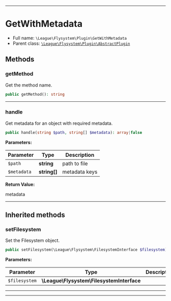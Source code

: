 ***

# GetWithMetadata

* Full name: `\League\Flysystem\Plugin\GetWithMetadata`
* Parent class: [`\League\Flysystem\Plugin\AbstractPlugin`](./AbstractPlugin.md)

## Methods

### getMethod

Get the method name.

```php
public getMethod(): string
```

***

### handle

Get metadata for an object with required metadata.

```php
public handle(string $path, string[] $metadata): array|false
```

**Parameters:**

| Parameter | Type | Description |
|-----------|------|-------------|
| `$path` | **string** | path to file |
| `$metadata` | **string[]** | metadata keys |

**Return Value:**

metadata



***

## Inherited methods

### setFilesystem

Set the Filesystem object.

```php
public setFilesystem(\League\Flysystem\FilesystemInterface $filesystem): mixed
```

**Parameters:**

| Parameter | Type | Description |
|-----------|------|-------------|
| `$filesystem` | **\League\Flysystem\FilesystemInterface** |  |

***


***

